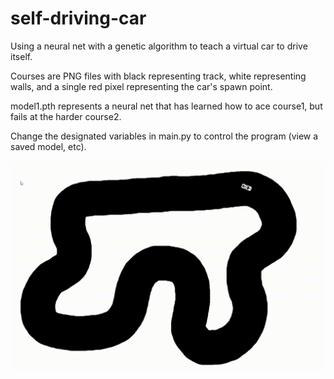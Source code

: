 # self-driving-car
Using a neural net with a genetic algorithm to teach a virtual car to drive itself.

Courses are PNG files with black representing track, white representing walls, and a single red pixel representing the car's spawn point.

model1.pth represents a neural net that has learned how to ace course1, but fails at the harder course2. 

Change the designated variables in main.py to control the program (view a saved model, etc).

![demo gif](./demo.gif)